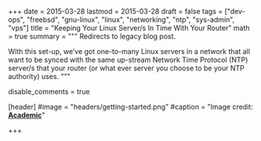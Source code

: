 +++
date = 2015-03-28
lastmod = 2015-03-28
draft = false
tags = ["dev-ops", "freebsd", "gnu-linux", "linux", "networking", "ntp", "sys-admin", "vps"]
title = "Keeping Your Linux Server/s In Time With Your Router"
math = true
summary = """
Redirects to legacy blog post.

With this set-up, we’ve got one-to-many Linux servers in a network that all want to be synced with the same up-stream Network Time Protocol (NTP) server/s that your router (or what ever server you choose to be your NTP authority) uses.
"""

disable_comments = true

[header]
#image = "headers/getting-started.png"
#caption = "Image credit: [**Academic**](https://github.com/gcushen/hugo-academic/)"

+++

<html>
  <head>
    <title>Keeping Your Linux Server/s In Time With Your Router</title>
    <link rel="canonical" href="https://binarymist.wordpress.com/2015/03/28/keeping-your-linux-server-in-time/"/>
    <meta http-equiv="content-type" content="text/html; charset=utf-8"/>
    <meta http-equiv="refresh" content="3; url=https://binarymist.wordpress.com/2015/03/28/keeping-your-linux-server-in-time/"/>
  </head>
</html>

